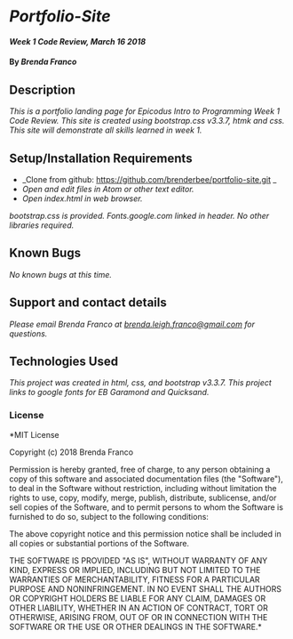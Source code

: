 # _Portfolio-Site_

#### _Week 1 Code Review, March 16 2018_

#### By _**Brenda Franco**_

## Description

_This is a portfolio landing page for Epicodus Intro to Programming Week 1 Code Review. This site is created using bootstrap.css v3.3.7, htmk and css. This site will demonstrate all skills learned in week 1._

## Setup/Installation Requirements

* _Clone from github: https://github.com/brenderbee/portfolio-site.git _
* _Open and edit files in Atom or other text editor._
* _Open index.html in web browser._

_bootstrap.css is provided. Fonts.google.com linked in header. No other libraries required._

## Known Bugs

_No known bugs at this time._

## Support and contact details

_Please email Brenda Franco at brenda.leigh.franco@gmail.com for questions._

## Technologies Used

_This project was created in html, css, and bootstrap v3.3.7._
_This project links to google fonts for EB Garamond and Quicksand._

### License

*MIT License

Copyright (c) 2018 Brenda Franco

Permission is hereby granted, free of charge, to any person obtaining a copy
of this software and associated documentation files (the "Software"), to deal
in the Software without restriction, including without limitation the rights
to use, copy, modify, merge, publish, distribute, sublicense, and/or sell
copies of the Software, and to permit persons to whom the Software is
furnished to do so, subject to the following conditions:

The above copyright notice and this permission notice shall be included in all
copies or substantial portions of the Software.

THE SOFTWARE IS PROVIDED "AS IS", WITHOUT WARRANTY OF ANY KIND, EXPRESS OR
IMPLIED, INCLUDING BUT NOT LIMITED TO THE WARRANTIES OF MERCHANTABILITY,
FITNESS FOR A PARTICULAR PURPOSE AND NONINFRINGEMENT. IN NO EVENT SHALL THE
AUTHORS OR COPYRIGHT HOLDERS BE LIABLE FOR ANY CLAIM, DAMAGES OR OTHER
LIABILITY, WHETHER IN AN ACTION OF CONTRACT, TORT OR OTHERWISE, ARISING FROM,
OUT OF OR IN CONNECTION WITH THE SOFTWARE OR THE USE OR OTHER DEALINGS IN THE
SOFTWARE.*
